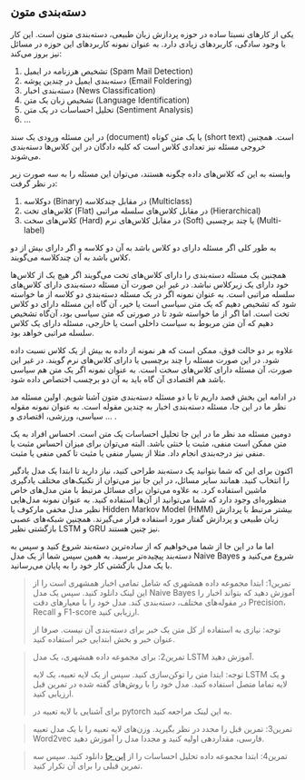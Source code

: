 ## دسته‌بندی متون

یکی از کارهای نسبتا ساده در حوزه پردازش زبان طبیعی، دسته‌بندی متون است. این کار با وجود سادگی، کاربردهای زیادی دارد. به عنوان نمونه کاربردهای این حوزه در مسائل نیز بروز می‌کند:

1. تشخیص هرزنامه در ایمیل (Spam Mail Detection)
2. دسته‌بندی ایمیل در چندین پوشه (Email Foldering)
3. دسته‌بندی اخبار (News Classification)
4. تشخیص زبان یک متن (Language Identification)
5. تحلیل احساسات در یک متن (Sentiment Analysis)
6. ...

در این مسئله ورودی یک سند (document) یا یک متن کوتاه (short text) است. همچنین خروجی مسئله نیز تعدادی کلاس است که کلیه دادگان در این کلاس‌ها دسته‌بندی می‌شوند. 

وابسته به این که کلاس‌های داده چگونه هستند، می‌توان این مسئله را به سه صورت زیر در نظر گرفت:

1. دوکلاسه (Binary) در مقابل چندکلاسه (Multiclass)
2. کلاس‌های تخت (Flat) در مقابل کلاس‌های سلسله مراتبی (Hierarchical)
3. کلاس‌های سخت  (Hard) در مقابل کلاس‌های نرم (Soft) یا چند برچسبی (Multi-label)



به طور کلی اگر مسئله دارای دو کلاس باشد به آن دو کلاسه و اگر دارای بیش از دو کلاس باشد به آن چندکلاسه می‌گویند. 

همچنین یک مسئله دسته‌بندی را دارای کلاس‌های تخت می‌گویند اگر هیچ یک از کلاس‌ها خود دارای یک زیرکلاس نباشد. در غیر این صورت آن مسئله دسته‌بندی دارای کلاس‌های سلسله مراتبی است. به عنوان نمونه اگر در یک مسئله دسته‌بندی دو کلاسه از ما خواسته شود که تشخیص دهیم که یک متن سیاسی است یا خیر، آن گاه این مسئله دارای دو کلاس تخت است. اما اگر از ما خواسته شود تا در صورتی که متن سیاسی بود، آن‌گاه تشخیص دهیم که آن متن مربوط به سیاست داخلی است یا خارجی، مسئله دارای یک کلاس سلسله مراتبی خواهد بود.

علاوه بر دو حالت فوق، ممکن است که هر نمونه از داده به بیش از یک کلاس نسبت داده شود. در این صورت مسئله را چند برچسبی یا دارای کلاس‌های نرم گویند. در غیر این صورت، آن مسئله دارای کلاس‌های سخت است. به عنوان نمونه اگر یک متن هم سیاسی باشد هم اقتصادی آن گاه باید به آن دو برچسب اختصاص داده شود.



در ادامه این بخش قصد داریم تا با دو مسئله دسته‌بندی متون آشنا شویم. اولین مسئله مد نظر ما در این جا، مسئله دسته‌بندی اخبار به چندین مقوله است. به عنوان نمونه مقوله سیاسی، ورزشی، اقتصادی و ... .

 دومین مسئله مد نظر ما در این جا تحلیل احساسات یک متن است. احساس افراد به یک متن ممکن است منفی، مثبت یا خنثی باشد. البته می‌توان برای میزان احساس مثبت یا منفی نیز درجه‌بندی انجام داد. مثلا از بسیار منفی یا مثبت تا کمی منفی یا مثبت.

اکنون برای این که شما بتوانید یک دسته‌بند طراحی کنید، نیاز دارید تا ابتدا یک مدل یادگیر را انتخاب کنید. همانند سایر مسائل، در این جا نیز می‌توان از تکنیک‌های مختلف یادگیری ماشین استفاده کرد. به علاوه می‌توان برای مسائل مرتبط با متن مدل‌های خاص منظوره‌ای وجود دارد که شما می‌توانید از آن‌ها استفاده کنید. به عنوان نمونه مدل‌هایی نظیر مدل مخفی مارکوف یا Hidden Markov Model (HMM)  بیشتر مرتبط با پردازش زبان طبیعی و پردازش گفتار مورد استفاده قرار می‌گیرند. همچنین شبکه‌های عصبی بازگشتی نظیر LSTM و GRU نیز چنین هستند.

اما ما در این جا از شما می‌خواهیم که از ساده‌ترین دسته‌بند شروع کنید و سپس به دسته‌بند پیچیده‌تر برسید. به همین سپس شما از یک مدل Naive Bayes شروع می‌کنید و با یک مدل بازگشتی کار خود را به پایان می‌رسانید.





> تمرین1: ابتدا مجموعه داده همشهری که شامل تمامی اخبار همشهری است را از این  لینک دانلود کنید. سپس یک مدل Naive Bayes آموزش دهید که بتواند اخبار را در مقوله‌های مختلف، دسته‌بندی کند. مدل خود را با معیارهای دقت Precision، Recall و F1-score ارزیابی کنید.
>
> توجه: نیازی به استفاده از کل متن یک خبر برای دسته‌بندی آن نیست. صرفا از عنوان خبر و بخش ابتدایی خبر استفاده کنید.





> تمرین2: برای مجموعه داده همشهری، یک مدل LSTM آموزش دهید.
>
> توجه: ابتدا متن را توکن‌سازی کنید. سپس از یک لایه تعبیه، یک لایه LSTM و یک لایه تماما متصل استفاده کنید. مدل خود را با روش‌های گفته شده در تمرین قبل ارزیابی کنید.
>
> برای آشنایی با لایه تعبیه در pytorch به این لینک مراجعه کنید.







> تمرین3: تمرین قبل را مجدد در نظر بگیرید. وزن‌های لایه تعبیه را با یک مدل تعبیه Word2vec فارسی، مقداردهی اولیه کنید و مجددا مدل را آموزش دهید.









> تمرین4: ابتدا مجموعه داده تحلیل احساسات را از [این جا](https://github.com/Talkademy/AI-Internship/blob/main/Projects/data/Labeled-Sentences.xlsx) دانلود کنید. سپس سه تمرین قبلی را برای آن تکرار کنید. 



